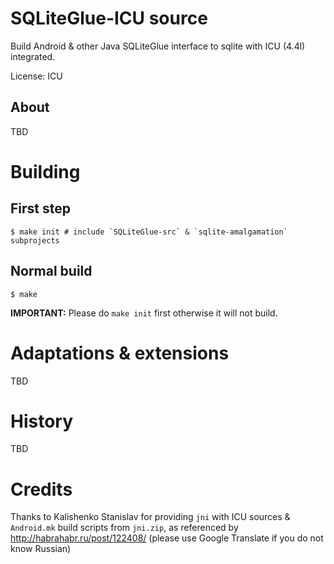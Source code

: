 # SQLiteGlue-ICU source

Build Android &amp; other Java SQLiteGlue interface to sqlite with ICU (4.4l) integrated.

License: ICU

## About

TBD

# Building

## First step

    $ make init # include `SQLiteGlue-src` & `sqlite-amalgamation` subprojects

## Normal build

    $ make

**IMPORTANT:** Please do `make init` first otherwise it will not build.

# Adaptations & extensions

TBD

# History

TBD

# Credits

Thanks to Kalishenko Stanislav for providing `jni` with ICU sources & `Android.mk` build scripts from `jni.zip`, as referenced by http://habrahabr.ru/post/122408/ (please use Google Translate if you do not know Russian)

